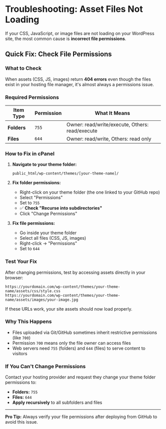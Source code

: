 # Troubleshooting: Asset Files Not Loading

If your CSS, JavaScript, or image files are not loading on your WordPress site, the most common cause is **incorrect file permissions**.

## Quick Fix: Check File Permissions

### What to Check
When assets (CSS, JS, images) return **404 errors** even though the files exist in your hosting file manager, it's almost always a permissions issue.

### Required Permissions

| Item Type | Permission | What It Means |
|-----------|------------|---------------|
| **Folders** | `755` | Owner: read/write/execute, Others: read/execute |
| **Files** | `644` | Owner: read/write, Others: read only |

### How to Fix in cPanel

1. **Navigate to your theme folder:**
   ```
   public_html/wp-content/themes/[your-theme-name]/
   ```

2. **Fix folder permissions:**
   - Right-click on your theme folder (the one linked to your GitHub repo)
   - Select "Permissions" 
   - Set to `755`
   - ✅ **Check "Recurse into subdirectories"**
   - Click "Change Permissions"

3. **Fix file permissions:**
   - Go inside your theme folder
   - Select all files (CSS, JS, images)
   - Right-click → "Permissions"
   - Set to `644`

### Test Your Fix

After changing permissions, test by accessing assets directly in your browser:

```
https://yourdomain.com/wp-content/themes/your-theme-name/assets/css/style.css
https://yourdomain.com/wp-content/themes/your-theme-name/assets/images/your-image.jpg
```

If these URLs work, your site assets should now load properly.

### Why This Happens

- Files uploaded via Git/GitHub sometimes inherit restrictive permissions (like `700`)
- Permission `700` means only the file owner can access files
- Web servers need `755` (folders) and `644` (files) to serve content to visitors

### If You Can't Change Permissions

Contact your hosting provider and request they change your theme folder permissions to:
- **Folders:** `755` 
- **Files:** `644`
- **Apply recursively** to all subfolders and files

---

**Pro Tip:** Always verify your file permissions after deploying from GitHub to avoid this issue.
